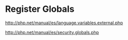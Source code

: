 # Register Globals

http://php.net/manual/es/language.variables.external.php

http://php.net/manual/es/security.globals.php